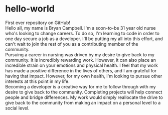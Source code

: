 # hello-world 
First ever repository on GitHub! <br>
Hello all, my name is Bryan Campbell. I'm a soon-to-be 31 year old nurse who's looking to change careers. To do so, I'm learning to code in order to one day secure a job as a developer. I'll be putting my all into this effort, and can't wait to join the rest of you as a contributing member of the community. <br>
Pursuing a career in nursing was driven by my desire to give back to my community. It is incredibly rewarding work. However, it can also place an incredible strain on your emotions and physical health. I feel that my work has made a positive difference in the lives of others, and I am grateful for having that impact. However, for my own health, I'm looking to pursue other interests at this point in my life. <br>
Becoming a developer is a creative way for me to follow through with my desire to give back to the community. Completing projects will help connect people and bridge differences. My work would simply reallocate the drive to give back to the community from making an impact on a personal level to a social level. 
